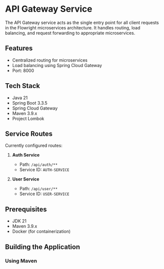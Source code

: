 # API Gateway Service

The API Gateway service acts as the single entry point for all client requests in the Flowright microservices architecture. It handles routing, load balancing, and request forwarding to appropriate microservices.

## Features

- Centralized routing for microservices
- Load balancing using Spring Cloud Gateway
- Port: 8000

## Tech Stack

- Java 21
- Spring Boot 3.3.5
- Spring Cloud Gateway
- Maven 3.9.x
- Project Lombok

## Service Routes

Currently configured routes:

1. **Auth Service**
   - Path: `/api/auth/**`
   - Service ID: `AUTH-SERVICE`

2. **User Service**
   - Path: `/api/user/**`
   - Service ID: `USER-SERVICE`

## Prerequisites

- JDK 21
- Maven 3.9.x
- Docker (for containerization)

## Building the Application

### Using Maven

